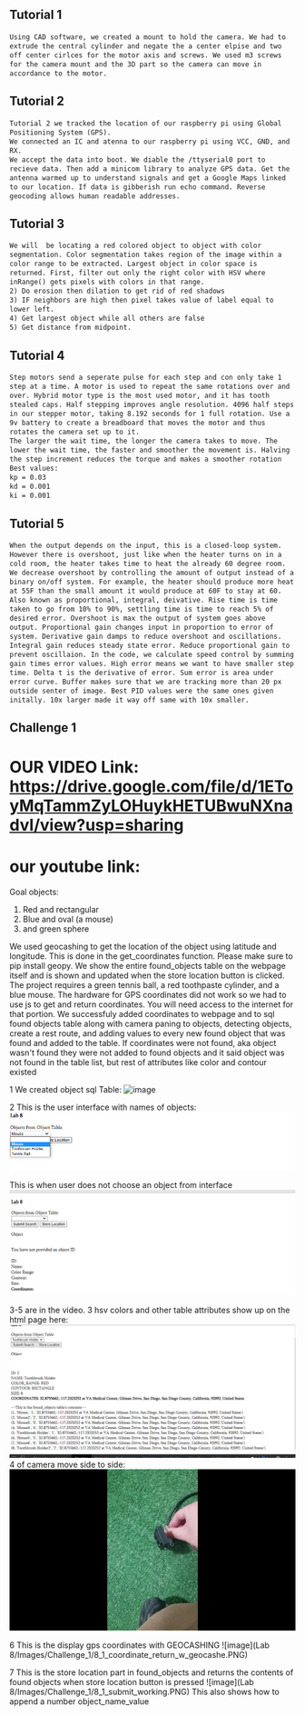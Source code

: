 ## Tutorial 1
    Using CAD software, we created a mount to hold the camera. We had to extrude the central cylinder and negate the a center elpise and two off center cirlces for the motor axis and screws. We used m3 screws for the camera mount and the 3D part so the camera can move in accordance to the motor.

## Tutorial 2
    Tutorial 2 we tracked the location of our raspberry pi using Global Positioning System (GPS).
    We connected an IC and atenna to our raspberry pi using VCC, GND, and RX.
    We accept the data into boot. We diable the /ttyserial0 port to recieve data. Then add a minicom library to analyze GPS data. Get the antenna warmed up to understand signals and get a Google Maps linked to our location. If data is gibberish run echo command. Reverse geocoding allows human readable addresses. 

## Tutorial 3
    We will  be locating a red colored object to object with color segmentation. Color segmentation takes region of the image within a color range to be extracted. Largest object in color space is returned. First, filter out only the right color with HSV where inRange() gets pixels with colors in that range.
    2) Do erosion then dilation to get rid of red shadows
    3) IF neighbors are high then pixel takes value of label equal to lower left.
    4) Get largest object while all others are false
    5) Get distance from midpoint.

## Tutorial 4
    Step motors send a seperate pulse for each step and con only take 1 step at a time. A motor is used to repeat the same rotations over and over. Hybrid motor type is the most used motor, and it has tooth stealed caps. Half stepping improves angle resolution. 4096 half steps in our stepper motor, taking 8.192 seconds for 1 full rotation. Use a 9v battery to create a breadboard that moves the motor and thus rotates the camera set up to it.
    The larger the wait time, the longer the camera takes to move. The lower the wait time, the faster and smoother the movement is. Halving the step increment reduces the torque and makes a smoother rotation
    Best values:
    kp = 0.03
    kd = 0.001
    ki = 0.001


## Tutorial 5
    When the output depends on the input, this is a closed-loop system. However there is overshoot, just like when the heater turns on in a cold room, the heater takes time to heat the already 60 degree room. We decrease overshoot by controlling the amount of output instead of a binary on/off system. For example, the heater should produce more heat at 55F than the small amount it would produce at 60F to stay at 60. Also known as proportional, integral, deivative. Rise time is time taken to go from 10% to 90%, settling time is time to reach 5% of desired error. Overshoot is max the output of system goes above output. Proportional gain changes input in proportion to error of system. Derivative gain damps to reduce overshoot and oscillations. Integral gain reduces steady state error. Reduce proportional gain to prevent oscillaion. In the code, we calculate speed control by summing gain times error values. High error means we want to have smaller step time. Delta t is the derivative of error. Sum error is area under error curve. Buffer makes sure that we are tracking more than 20 px outside senter of image. Best PID values were the same ones given initally. 10x larger made it way off same with 10x smaller.

## Challenge 1

# OUR VIDEO Link: https://drive.google.com/file/d/1EToyMqTammZyLOHuykHETUBwuNXnadvI/view?usp=sharing
# our youtube link:

Goal objects:
1) Red and rectangular
2) Blue and oval (a mouse)
3) and green sphere


We used geocashing to get the location of the object using latitude and longitude. This is done in the get_coordinates function. Please make sure to pip install geopy. We show the entire found_objects table on the webpage itself and is shown and updated when the store location button is clicked. The project requires a green tennis ball, a red toothpaste cylinder, and a blue mouse. The hardware for GPS coordinates did not work so we had to use js to get and return coordinates. You will need access to the internet for that portion. We successfuly added coordinates to webpage
and to sql found objects table along with camera paning to objects, detecting objects, create a rest route, and adding values to every new 
found object that was found and added to the table. If coordinates were not found, aka object wasn't found they were not added to found objects and it said object was not found in the table list, but rest of attributes like color and contour existed

1
We created object sql Table:
![image]('./Images/Challenge_1/8_1_object_sql_table.PNG')

2
This is the user interface with names of objects:
![image](./Images/Challenge_1/8_1_2_create_user_interface.PNG)

This is when user does not choose an object from interface
![image](./Images/Challenge_1/8_1_submit_no_object_added.PNG)

3-5 are in the video. 3 hsv colors and other table attributes show up on
the html page here:
![image](./Images/Challenge_1/8_1_submit_working.PNG)
4 of camera move side to side:
![](./Images/Challenge_1/cameraTurn.gif)

6
This is the display gps coordinates with GEOCASHING
![image](Lab 8/Images/Challenge_1/8_1_coordinate_return_w_geocashe.PNG)

7
This is the store location part in found_objects and returns the contents of 
found objects when store location button is pressed
![image](Lab 8/Images/Challenge_1/8_1_submit_working.PNG)
This also shows how to append a number object_name_value






